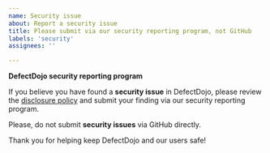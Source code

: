 ```yaml
---
name: Security issue
about: Report a security issue
title: Please submit via our security reporting program, not GitHub
labels: 'security'
assignees: ''

---
```


**DefectDojo security reporting program**

If you believe you have found a **security issue** in DefectDojo, please review the [disclosure policy](https://github.com/DefectDojo/django-DefectDojo/blob/master/SECURITY.md) and submit your finding via our security reporting program. 

Please, do not submit **security issues** via GitHub directly.

Thank you for helping keep DefectDojo and our users safe!
